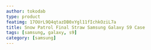 ```yaml
---
author: tokodab
type: product
featimg: 17OUrL9Q4qtazDB0xYgl11fIchkOziL7a
title: Snow Patrol Final Straw Samsung Galaxy S9 Case
tags: [samsung, galaxy, s9]
category: [samsung]
---
```

